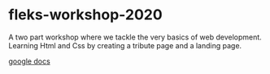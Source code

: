 # fleks-workshop-2020

A two part workshop where we tackle the very basics of web development.
Learning Html and Css by creating a tribute page and a landing page.

[google docs](https://docs.google.com/document/d/1BDcfcivjcAfwP1Lh-D3l9W8v6STn0xpFrshMu4WjU8U/edit)


